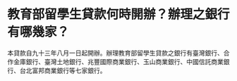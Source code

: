 # 教育部留學生貸款何時開辦？辦理之銀行有哪幾家？

本貸款自九十三年八月一日起開辦。辦理教育部留學生貸款之銀行有臺灣銀行、合作金庫銀行、臺灣土地銀行、兆豐國際商業銀行、玉山商業銀行、中國信託商業銀行、台北富邦商業銀行等七家銀行。
